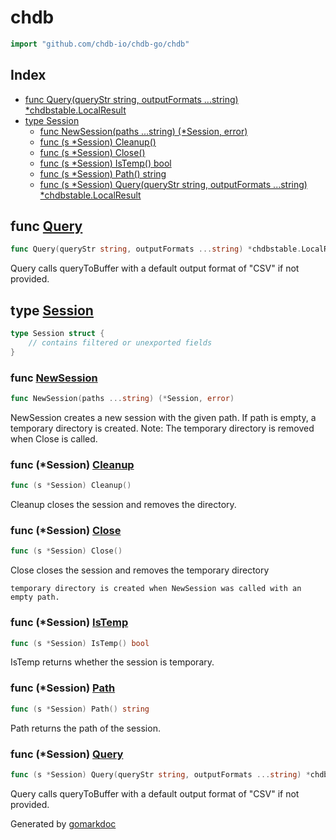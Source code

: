 <!-- Code generated by gomarkdoc. DO NOT EDIT -->

# chdb

```go
import "github.com/chdb-io/chdb-go/chdb"
```

## Index

- [func Query\(queryStr string, outputFormats ...string\) \*chdbstable.LocalResult](<#Query>)
- [type Session](<#Session>)
  - [func NewSession\(paths ...string\) \(\*Session, error\)](<#NewSession>)
  - [func \(s \*Session\) Cleanup\(\)](<#Session.Cleanup>)
  - [func \(s \*Session\) Close\(\)](<#Session.Close>)
  - [func \(s \*Session\) IsTemp\(\) bool](<#Session.IsTemp>)
  - [func \(s \*Session\) Path\(\) string](<#Session.Path>)
  - [func \(s \*Session\) Query\(queryStr string, outputFormats ...string\) \*chdbstable.LocalResult](<#Session.Query>)


<a name="Query"></a>
## func [Query](<https://github.com/chdb-io/chdb-go/blob/main/chdb/wrapper.go#L8>)

```go
func Query(queryStr string, outputFormats ...string) *chdbstable.LocalResult
```

Query calls queryToBuffer with a default output format of "CSV" if not provided.

<a name="Session"></a>
## type [Session](<https://github.com/chdb-io/chdb-go/blob/main/chdb/session.go#L11-L14>)



```go
type Session struct {
    // contains filtered or unexported fields
}
```

<a name="NewSession"></a>
### func [NewSession](<https://github.com/chdb-io/chdb-go/blob/main/chdb/session.go#L19>)

```go
func NewSession(paths ...string) (*Session, error)
```

NewSession creates a new session with the given path. If path is empty, a temporary directory is created. Note: The temporary directory is removed when Close is called.

<a name="Session.Cleanup"></a>
### func \(\*Session\) [Cleanup](<https://github.com/chdb-io/chdb-go/blob/main/chdb/session.go#L57>)

```go
func (s *Session) Cleanup()
```

Cleanup closes the session and removes the directory.

<a name="Session.Close"></a>
### func \(\*Session\) [Close](<https://github.com/chdb-io/chdb-go/blob/main/chdb/session.go#L49>)

```go
func (s *Session) Close()
```

Close closes the session and removes the temporary directory

```
temporary directory is created when NewSession was called with an empty path.
```

<a name="Session.IsTemp"></a>
### func \(\*Session\) [IsTemp](<https://github.com/chdb-io/chdb-go/blob/main/chdb/session.go#L68>)

```go
func (s *Session) IsTemp() bool
```

IsTemp returns whether the session is temporary.

<a name="Session.Path"></a>
### func \(\*Session\) [Path](<https://github.com/chdb-io/chdb-go/blob/main/chdb/session.go#L63>)

```go
func (s *Session) Path() string
```

Path returns the path of the session.

<a name="Session.Query"></a>
### func \(\*Session\) [Query](<https://github.com/chdb-io/chdb-go/blob/main/chdb/session.go#L39>)

```go
func (s *Session) Query(queryStr string, outputFormats ...string) *chdbstable.LocalResult
```

Query calls queryToBuffer with a default output format of "CSV" if not provided.

Generated by [gomarkdoc](<https://github.com/princjef/gomarkdoc>)
